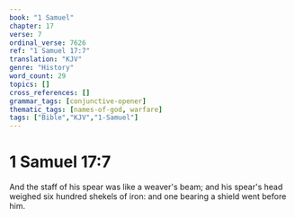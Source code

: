```yaml
---
book: "1 Samuel"
chapter: 17
verse: 7
ordinal_verse: 7626
ref: "1 Samuel 17:7"
translation: "KJV"
genre: "History"
word_count: 29
topics: []
cross_references: []
grammar_tags: [conjunctive-opener]
thematic_tags: [names-of-god, warfare]
tags: ["Bible","KJV","1-Samuel"]
---
```


# 1 Samuel 17:7

And the staff of his spear was like a weaver's beam; and his spear's head weighed six hundred shekels of iron: and one bearing a shield went before him.
